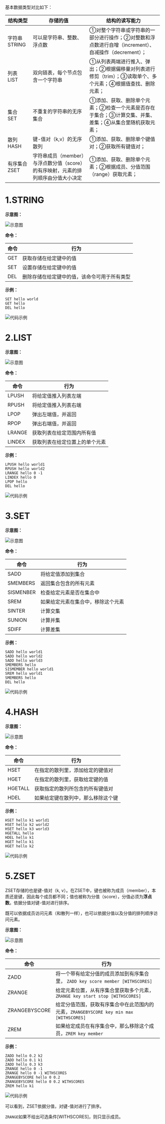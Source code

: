 
基本数据类型对比如下：

|结构类型|存储的值|结构的读写能力|
|-------|-------|-------------|
|字符串 STRING|可以是字符串、整数、浮点数|①对整个字符串或字符串的一部分进行操作；②对整数和浮点数进行自增（increment）、自减操作（decrement）；|
|列表 LIST|双向链表，每个节点包含一个字符串|①从列表两端进行推入、弹出；②根据偏移量对列表进行修剪（trim）；③读取单个、多个元素；④根据值查找、删除元素；|
|集合 SET|不重复的字符串的无序集合|①添加、获取、删除单个元素；②检查一个元素是否存在于集合；③计算交集、并集、差集；④从集合里随机获取元素；|
|散列 HASH|键-值对（k,v）的无序散列|①添加、获取、删除单个键值对；②获取所有键值对；|
|有序集合 ZSET|字符串成员（member）与浮点数分值（score）的有序映射，元素的排列顺序由分值大小决定|①添加、获取、删除单个元素；②根据成员、分值范围（range）获取元素；|

# 1.STRING

**示意图：**

![示意图](../assets/images/Redis/3/1.png)

**命令：**

|命令|行为|
|--|--|
|GET|获取存储在给定键中的值|
|SET|设置存储在给定键中的值|
|DEL|删除存储在给定键中的值，该命令可用于所有类型|

**示例：**

```redis
SET hello world  
GET hello
DEL hello
```

![代码示例](../assets/images/Redis/3/2.png)

# 2.LIST

**示意图：**

![示意图](../assets/images/Redis/3/3.png)

**命令：**

|命令|行为|
|--|--|
|LPUSH|将给定值推入列表左端|
|RPUSH|将给定值推入列表右端|
|LPOP|弹出左端值，并返回|
|RPOP|弹出右端值，并返回|
|LRANGE|获取列表在给定范围内所有值|
|LINDEX|获取列表在给定位置上的单个元素|

**示例：**

```redis
LPUSH hello world1 
RPUSH hello world2
LRANGE hello 0 -1
LINDEX hello 0
LPOP hello
DEL hello
```

![代码示例](../assets/images/Redis/3/4.png)

# 3.SET

**示意图：**

![示意图](../assets/images/Redis/3/5.png)

**命令：**

|命令|行为|
|--|--|
|SADD|将给定值添加到集合|
|SMEMBERS|返回集合包含的所有元素|
|SISMENBER|检查给定元素是否在集合中|
|SREM|如果给定元素在集合中，移除这个元素|
|SINTER|计算交集|
|SUNION|计算并集|
|SDIFF|计算差集|

**示例：**

```redis
SADD hello world1 
SADD hello world2
SADD hello world3
SMEMBERS hello 
SISMEMBER hello world1
SREM hello world1
SMEMBERS hello
DEL hello
```

![代码示例](../assets/images/Redis/3/6.png)

# 4.HASH

**示意图：**

![示意图](../assets/images/Redis/3/7.png)

**命令：**

|命令|行为|
|--|--|
|HSET|在指定的散列里，添加给定的键值对|
|HGET|在指定的散列里，获取给定键的值|
|HGETALL|获取指定的散列所包含的所有键值对|
|HDEL|如果给定键在散列中，那么移除这个键|

**示例：**

```redis
HSET hello k1 world1
HSET hello k2 world2
HSET hello k3 world3
HGETALL hello 
HDEL hello k1
HGET hello k1
HGET hello k2
```

![代码示例](../assets/images/Redis/3/8.png)

# 5.ZSET

ZSET存储的也是键-值对（k, v）。在ZSET中，键也被称为成员（member），本质还是键，因此每个成员都不同；值也被称为分值（score），分值必须为**浮点数**。依据分值对键-值对进行排序。

既可以依据成员访问元素（和散列一样），也可以依据分值以及分值的排列顺序访问元素。

**示意图：**

![示意图](../assets/images/Redis/3/9.png)

**命令：**

|命令|行为|
|--|--|
|ZADD|将一个带有给定分值的成员添加到有序集合里， ```ZADD key score member [WITHSCORES]```|
|ZRANGE|给定元素位置，从有序集合里获取多个元素，```ZRANGE key start stop [WITHSCORES]```|
|ZRANGEBYSCORE|给定分值范围，获取有序集合中在此范围内的元素，```ZRANGEBYSCORE key min max [WITHSCORES]```|
|ZREM|如果给定成员在有序集合中，那么移除这个成员，```ZREM key member```|

**示例：**

```redis
ZADD hello 0.2 k2
ZADD hello 0.1 k1
ZADD hello 0.3 k3
ZRANGE hello 0 -1
ZRANGE hello 0 -1 WITHSCORES
ZRANGEBYSCORE hello 0 0.2
ZRANGEBYSCORE hello 0 0.2 WITHSCORES
ZREM hello k1
```

![代码示例](../assets/images/Redis/3/10.png)

可以看到，ZSET依据分值，对键-值对进行了排序。

```ZRANGE```如果不给出可选条件[WITHSCORES]，则只显示成员。
